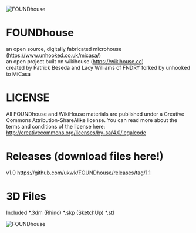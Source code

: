 ![FOUNDhouse](https://www.unhooked.co.uk/micasa/images/cover.png)

FOUNDhouse
==========

an open source, digitally fabricated microhouse  (https://www.unhooked.co.uk/micasa/)  
an open project built on wikihouse (https://wikihouse.cc)  
created by Patrick Beseda and Lacy Williams of FNDRY
forked by unhooked to MiCasa 

LICENSE
==========
All FOUNDhouse and WikiHouse materials are published under a Creative Commons Attribution-ShareAlike license.
You can read more about the terms and conditions of the license here:
http://creativecommons.org/licenses/by-sa/4.0/legalcode

Releases (download files here!)
==========
v1.0 https://github.com/ukwk/FOUNDhouse/releases/tag/1.1

3D Files
==========
Included
*.3dm (Rhino)
*.skp (SketchUp)
*.stl

![FOUNDhouse](https://www.unhooked.co.uk/micasa/images/foundhouse_5.jpg)
